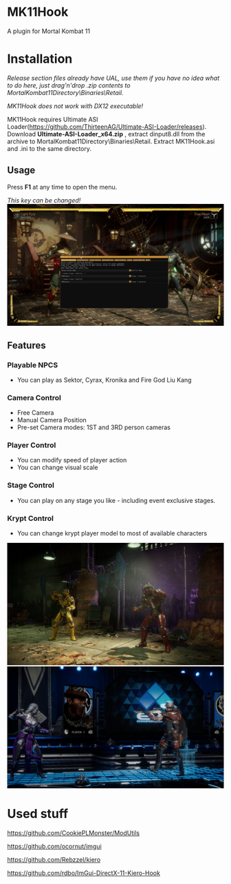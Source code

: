 # MK11Hook
A plugin for Mortal Kombat 11

# Installation

*Release section files already have UAL, use them if you have no idea what to do here, just drag'n'drop .zip contents to MortalKombat11Directory\Binaries\Retail.*

*MK11Hook does not work with DX12 executable!*



MK11Hook requires Ultimate ASI Loader(https://github.com/ThirteenAG/Ultimate-ASI-Loader/releases). Download **Ultimate-ASI-Loader_x64.zip**
, extract dinput8.dll from the archive to MortalKombat11Directory\Binaries\Retail. Extract MK11Hook.asi and .ini to the same directory.



## Usage
Press **F1** at any time to open the menu. 

*This key can be changed!*
![Preview](https://raw.githubusercontent.com/ermaccer/ermaccer.github.io/gh-pages/assets/mods/mk11/mk11hook/menu.jpg)


## Features

### Playable NPCS
 - You can play as Sektor, Cyrax, Kronika and Fire God Liu Kang
 
### Camera Control
 - Free Camera
 - Manual Camera Position
 - Pre-set Camera modes: 1ST and 3RD person cameras
 
### Player Control
 - You can modify speed of player action
 - You can change visual scale
 
### Stage Control
 - You can play on any stage you like - including event exclusive stages.

### Krypt Control
 - You can change krypt player model to most of available characters


![Preview](https://raw.githubusercontent.com/ermaccer/ermaccer.github.io/gh-pages/assets/mods/mk11/mk11hook/1.jpg)
![Preview](https://raw.githubusercontent.com/ermaccer/ermaccer.github.io/gh-pages/assets/mods/mk11/mk11hook/2.jpg)

# Used stuff

https://github.com/CookiePLMonster/ModUtils

https://github.com/ocornut/imgui

https://github.com/Rebzzel/kiero

https://github.com/rdbo/ImGui-DirectX-11-Kiero-Hook
